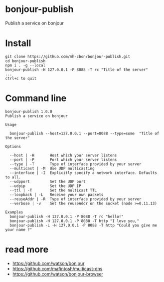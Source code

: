 # bonjour-publish
Publish a service on bonjour

# Install

```
git clone https://github.com/mh-cbon/bonjour-publish.git
cd bonjour-publish
npm i . -g --local
bonjour-publish -H 127.0.0.1 -P 8088 -T rc "Title of the server"
...
ctrl+c to quit
```

# Command line

    bonjour-publish 1.0.0
    Publish a service on bonjour

    Usage

      bonjour-publish --host=127.0.0.1 --port=8088 --type=some  "Title of the server"

    Options

      --host | -H       Host which your server listens
      --port | -P       Port which your server listens
      --type | -T       Type of interface provided by your server
      --multicast | -M  Use UDP multicasting
      --interface | -I  Explicitly specify a network interface. Defaults to all.
      --udpport         Set the UDP port
      --udpip           Set the UDP IP
      --ttl | -T        Set the multicast TTL
      --loopback | -L   Receive your own packets
      --reuseAddr | -R  Type of interface provided by your server
      --verbose | -v    Set the reuseAddr on the socket (node >=0.11.13)

    Examples
      bonjour-publish -H 127.0.0.1 -P 8088 -T rc "hello!"
      bonjour-publish -H 127.0.0.1 -P 8088 -T http "I love you,"
      bonjour-publish -L -H 127.0.0.1 -P 8088 -T http "Could you give me your name ?"

# read more

- https://github.com/watson/bonjour
- https://github.com/mafintosh/multicast-dns
- https://github.com/watson/bonjour-browser
